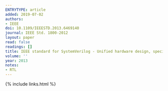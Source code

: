 ```yaml
---
ENTRYTYPE: article
added: 2019-07-02
authors:
- IEEE
doi: 10.1109/IEEESTD.2013.6469140
journal: IEEE Std. 1800-2012
layout: paper
read: false
readings: []
title: IEEE standard for SystemVerilog - Unified hardware design, specification, and verification language
volume: ''
year: 2013
notes:
- RTL
---
```

{% include links.html %}
